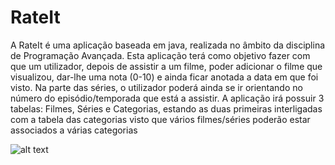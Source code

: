 # RateIt

A RateIt é uma aplicação baseada em java, realizada no âmbito da disciplina de Programação Avançada. Esta aplicação terá como objetivo fazer com que um utilizador, depois de assistir a um filme, poder adicionar o filme que visualizou, dar-lhe uma nota (0-10) e ainda ficar anotada a data em que foi visto. Na parte das séries, o utilizador poderá ainda se ir orientando no número do episódio/temporada que está a assistir. 
A aplicação irá possuir 3 tabelas: Filmes, Séries e Categorias, estando as duas primeiras interligadas com a tabela das categorias visto que vários filmes/séries poderão estar associados a várias categorias

![alt text](https://i.imgur.com/p9etLqd.png)
